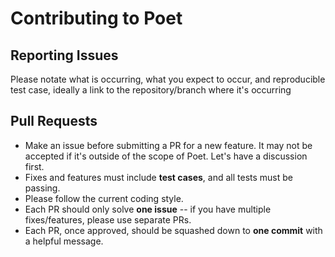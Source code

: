 # Contributing to Poet

## Reporting Issues

Please notate what is occurring, what you expect to occur, and reproducible test case, ideally a link to the repository/branch where it's occurring

## Pull Requests

* Make an issue before submitting a PR for a new feature. It may not be accepted if it's outside of the scope of Poet. Let's have a discussion first.
* Fixes and features must include **test cases**, and all tests must be passing.
* Please follow the current coding style.
* Each PR should only solve **one issue** -- if you have multiple fixes/features, please use separate PRs.
* Each PR, once approved, should be squashed down to **one commit** with a helpful message.
